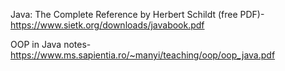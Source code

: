Java: The Complete Reference by Herbert Schildt (free PDF)- https://www.sietk.org/downloads/javabook.pdf

OOP in Java notes- https://www.ms.sapientia.ro/~manyi/teaching/oop/oop_java.pdf
